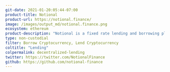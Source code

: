 ```yaml
---
git-date: 2021-01-20:05:44-07:00
product-title: Notional
product-url: https://notional.finance/
image: /images/output_md/notional.finance.png
ecosystem: ethereum
product-description: "Notional is a fixed rate lending and borrowing platform on Ethereum"
type: non-custodial
filter: Borrow Cryptocurrency, Lend Cryptocurrency
coltitle: "Lending"
colpermalink: decentralized-lending
twitter: https://twitter.com/NotionalFinance
github: https://github.com/notional-finance
---
```


